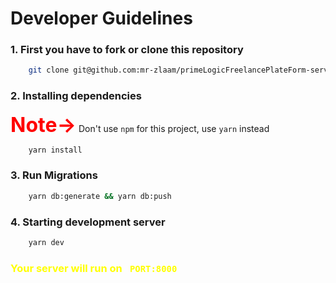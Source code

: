 # Developer Guidelines

### 1. First you have to fork or clone this repository

```bash
    git clone git@github.com:mr-zlaam/primeLogicFreelancePlateForm-server.git
```

### 2. Installing dependencies

<span style="color:red; font-size:2rem; font-weight:bold;">Note-></span> Don't use `npm` for this project, use `yarn` instead

```bash
    yarn install
```

### 3. Run Migrations

```bash
    yarn db:generate && yarn db:push
```

### 4. Starting development server

```bash
    yarn dev
```

<h3 style="color:yellow;">Your server will run on <code> PORT:8000</code></h3>
